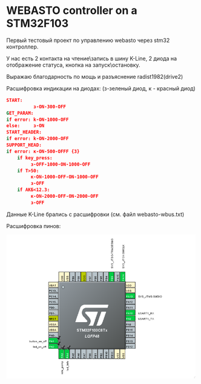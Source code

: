 WEBASTO controller on a STM32F103
==========================

Первый тестовый проект по управлению webasto через stm32 контроллер.

У нас есть 2 контакта на чтение\запись в шину K-Line, 2 диода на отображение статуса, кнопка на запуск\остановку.

Выражаю благодарность по мощь и разъяснение radist1982(drive2)

Расшифровка индикации на диодах: (з-зеленый диод, к - красный диод) 
```sed
START:
		  з-ON-300-OFF
GET_PARAM:
if error: k-ON-1000-OFF
else:     з-ON
START_HEADER:
if error: k-ON-2000-OFF
SUPPORT_HEAD:
if error: к-ON-500-OFFF {3}
	if key_press: 
         з-OFF-1000-ON-1000-OFF
    if T>50:
		 к-ON-1000-OFF-ON-1000-OFF
		 з-OFF
    if АКБ<12.3:
		 к-ON-2000-OFF-ON-2000-OFF
 	 	 з-OFF
```
Данные K-Line брались с расшифровки (см. файл webasto-wbus.txt)
 

Расшифровка пинов:


<img src="https://github.com/oditynet/webasto_peugeot/blob/main/STM32.png" title="withwords" width="500" />

